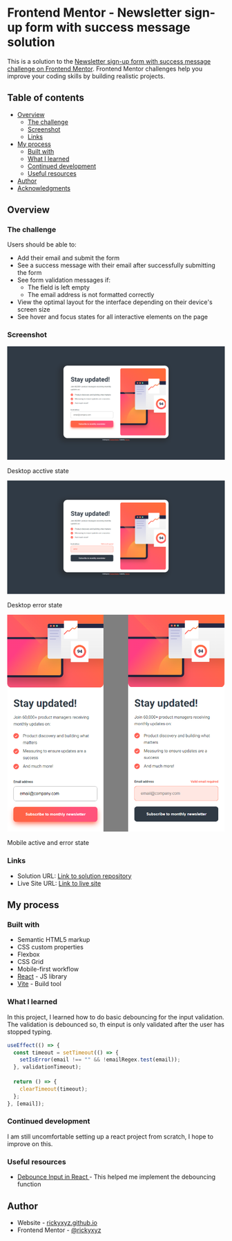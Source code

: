 # Frontend Mentor - Newsletter sign-up form with success message solution

This is a solution to the [Newsletter sign-up form with success message challenge on Frontend Mentor](https://www.frontendmentor.io/challenges/newsletter-signup-form-with-success-message-3FC1AZbNrv). Frontend Mentor challenges help you improve your coding skills by building realistic projects.

## Table of contents

- [Overview](#overview)
  - [The challenge](#the-challenge)
  - [Screenshot](#screenshot)
  - [Links](#links)
- [My process](#my-process)
  - [Built with](#built-with)
  - [What I learned](#what-i-learned)
  - [Continued development](#continued-development)
  - [Useful resources](#useful-resources)
- [Author](#author)
- [Acknowledgments](#acknowledgments)

## Overview

### The challenge

Users should be able to:

- Add their email and submit the form
- See a success message with their email after successfully submitting the form
- See form validation messages if:
  - The field is left empty
  - The email address is not formatted correctly
- View the optimal layout for the interface depending on their device's screen size
- See hover and focus states for all interactive elements on the page

### Screenshot

![Desktop acctive state](./screenshots/desktop%20active.png)

Desktop acctive state

![Desktop error state](./screenshots/desktop%20error.png)

Desktop error state

![Mobile active and error state](./screenshots/mobile.png)

Mobile active and error state

### Links

- Solution URL: [Link to solution repository](https://github.com/rickyxyz/frontendmentor-projects/tree/main/react/newsletter-sign-up-with-success-message-main)
- Live Site URL: [Link to live site](https://rickyxyz.github.io/frontendmentor-projects/newsletter-sign-up-with-success-message-main/index.html)

## My process

### Built with

- Semantic HTML5 markup
- CSS custom properties
- Flexbox
- CSS Grid
- Mobile-first workflow
- [React](https://reactjs.org/) - JS library
- [Vite](https://vitejs.dev/) - Build tool

### What I learned

In this project, I learned how to do basic debouncing for the input validation. The validation is debounced so, th einput is only validated after the user has stopped typing.

```jsx
useEffect(() => {
  const timeout = setTimeout(() => {
    setIsError(email !== "" && !emailRegex.test(email));
  }, validationTimeout);

  return () => {
    clearTimeout(timeout);
  };
}, [email]);
```

### Continued development

I am still uncomfortable setting up a react project from scratch, I hope to improve on this.

### Useful resources

- [Debounce Input in React ](https://dev.to/manishkc104/debounce-input-in-react-3726) - This helped me implement the debouncing function

## Author

- Website - [rickyxyz.github.io](https://rickyxyz.github.io/)
- Frontend Mentor - [@rickyxyz](https://www.frontendmentor.io/profile/rickyxyz)
